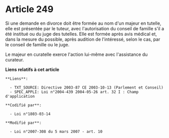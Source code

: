 # Article 249

Si une demande en divorce doit être formée au nom d'un majeur en tutelle, elle est présentée par le tuteur, avec
l'autorisation du conseil de famille s'il a été institué ou du juge des tutelles. Elle est formée après avis médical et, dans
la mesure du possible, après audition de l'intéressé, selon le cas, par le conseil de famille ou le juge.

Le majeur en curatelle exerce l'action lui-même avec l'assistance du curateur.

**Liens relatifs à cet article**

	**Liens**:

	  - TXT_SOURCE: Directive 2003-87 CE 2003-10-13 (Parlement et Conseil)
	  - SPEC_APPLI: Loi n°2004-439 2004-05-26 art. 32 I : Champ d'application

	**Codifié par**:

	  - Loi n°1803-03-14

	**Modifié par**:

	  - Loi n°2007-308 du 5 mars 2007 - art. 10
